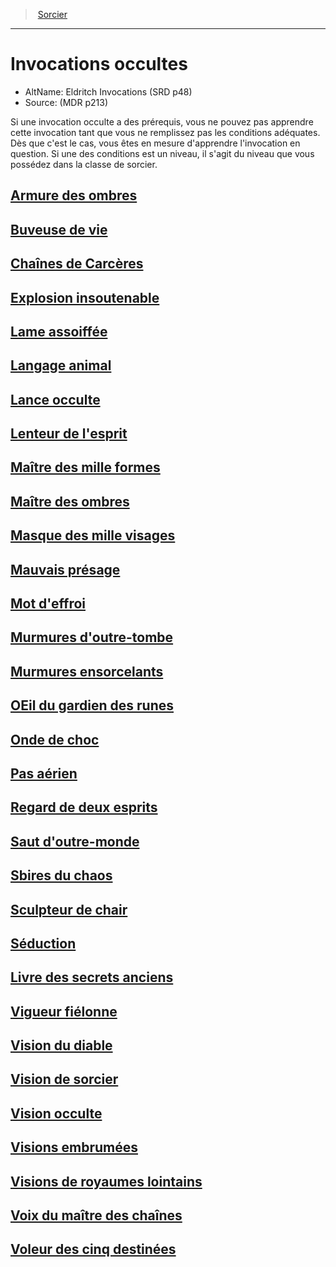 ﻿---
!SubClassItem
Id: warlock_occultsummons_hd.md#invocations-occultes
RootId: warlock_occultsummons_hd.md
ParentLink: warlock_hd.md
Name: Invocations occultes
ParentName: Sorcier
NameLevel: 1
AltName: Eldritch Invocations (SRD p48)
Source: (MDR p213)
---
>  [Sorcier](hd_warlock.md)

---


# Invocations occultes

- AltName: Eldritch Invocations (SRD p48)
- Source: (MDR p213)

Si une invocation occulte a des prérequis, vous ne pouvez pas apprendre cette invocation tant que vous ne remplissez pas les conditions adéquates. Dès que c'est le cas, vous êtes en mesure d'apprendre l'invocation en question. Si une des conditions est un niveau, il s'agit du niveau que vous possédez dans la classe de sorcier.



## [Armure des ombres](hd_warlock_occultsummons_armure_des_ombres.md)



## [Buveuse de vie](hd_warlock_occultsummons_buveuse_de_vie.md)



## [Chaînes de Carcères](hd_warlock_occultsummons_chaines_de_carceres.md)



## [Explosion insoutenable](hd_warlock_occultsummons_explosion_insoutenable.md)



## [Lame assoiffée](hd_warlock_occultsummons_lame_assoiffee.md)



## [Langage animal](hd_warlock_occultsummons_langage_animal.md)



## [Lance occulte](hd_warlock_occultsummons_lance_occulte.md)



## [Lenteur de l'esprit](hd_warlock_occultsummons_lenteur_de_lesprit.md)



## [Maître des mille formes](hd_warlock_occultsummons_maitre_des_mille_formes.md)



## [Maître des ombres](hd_warlock_occultsummons_maitre_des_ombres.md)



## [Masque des mille visages](hd_warlock_occultsummons_masque_des_mille_visages.md)



## [Mauvais présage](hd_warlock_occultsummons_mauvais_presage.md)



## [Mot d'effroi](hd_warlock_occultsummons_mot_deffroi.md)



## [Murmures d'outre-tombe](hd_warlock_occultsummons_murmures_doutre_tombe.md)



## [Murmures ensorcelants](hd_warlock_occultsummons_murmures_ensorcelants.md)



## [OEil du gardien des runes](hd_warlock_occultsummons_oeil_du_gardien_des_runes.md)



## [Onde de choc](hd_warlock_occultsummons_onde_de_choc.md)



## [Pas aérien](hd_warlock_occultsummons_pas_aerien.md)



## [Regard de deux esprits](hd_warlock_occultsummons_regard_de_deux_esprits.md)



## [Saut d'outre-monde](hd_warlock_occultsummons_saut_doutre_monde.md)



## [Sbires du chaos](hd_warlock_occultsummons_sbires_du_chaos.md)



## [Sculpteur de chair](hd_warlock_occultsummons_sculpteur_de_chair.md)



## [Séduction](hd_warlock_occultsummons_seduction.md)



## [Livre des secrets anciens](hd_warlock_occultsummons_livre_des_secrets_anciens.md)



## [Vigueur fiélonne](hd_warlock_occultsummons_vigueur_fielonne.md)



## [Vision du diable](hd_warlock_occultsummons_vision_du_diable.md)



## [Vision de sorcier](hd_warlock_occultsummons_vision_de_sorcier.md)



## [Vision occulte](hd_warlock_occultsummons_vision_occulte.md)



## [Visions embrumées](hd_warlock_occultsummons_visions_embrumees.md)



## [Visions de royaumes lointains](hd_warlock_occultsummons_visions_de_royaumes_lointains.md)



## [Voix du maître des chaînes](hd_warlock_occultsummons_voix_du_maitre_des_chaines.md)



## [Voleur des cinq destinées](hd_warlock_occultsummons_voleur_des_cinq_destinees.md)

